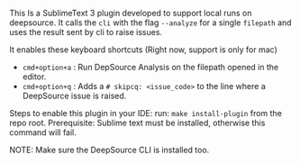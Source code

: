 This Is a SublimeText 3 plugin developed to support local runs on deepsource.
It calls the `cli` with the flag `--analyze` for a single `filepath` and uses the result sent by cli to raise issues.

It enables these keyboard shortcuts (Right now, support is only for mac)
- `cmd+option+a` : Run DepSource Analysis on the filepath opened in the editor.
- `cmd+option+q` : Adds a `# skipcq: <issue_code>` to the line where a DeepSource issue is raised.

Steps to enable this plugin in your IDE:
run: `make install-plugin` from the repo root.
Prerequisite: Sublime text must be installed, otherwise this command will fail.

NOTE: Make sure the DeepSource CLI is installed too.
